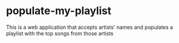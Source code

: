 # populate-my-playlist
This is a web application that accepts artists' names and populates a playlist with the top songs from those artists
